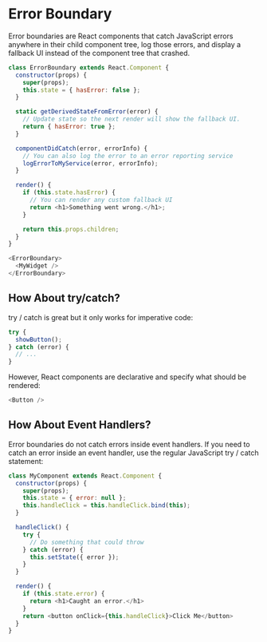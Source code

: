 # Error Boundary
Error boundaries are React components that catch JavaScript errors anywhere in their child component tree, log those errors, and display a fallback UI instead of the component tree that crashed.

```js
class ErrorBoundary extends React.Component {
  constructor(props) {
    super(props);
    this.state = { hasError: false };
  }

  static getDerivedStateFromError(error) {
    // Update state so the next render will show the fallback UI.
    return { hasError: true };
  }

  componentDidCatch(error, errorInfo) {
    // You can also log the error to an error reporting service
    logErrorToMyService(error, errorInfo);
  }

  render() {
    if (this.state.hasError) {
      // You can render any custom fallback UI
      return <h1>Something went wrong.</h1>;
    }

    return this.props.children; 
  }
}
```

```js
<ErrorBoundary>
  <MyWidget />
</ErrorBoundary>
```
## How About try/catch?
try / catch is great but it only works for imperative code:
```js
try {
  showButton();
} catch (error) {
  // ...
}
```
However, React components are declarative and specify what should be rendered:

```js
<Button />
```

## How About Event Handlers?
Error boundaries do not catch errors inside event handlers.
If you need to catch an error inside an event handler, use the regular JavaScript try / catch statement:
```js
class MyComponent extends React.Component {
  constructor(props) {
    super(props);
    this.state = { error: null };
    this.handleClick = this.handleClick.bind(this);
  }

  handleClick() {
    try {
      // Do something that could throw
    } catch (error) {
      this.setState({ error });
    }
  }

  render() {
    if (this.state.error) {
      return <h1>Caught an error.</h1>
    }
    return <button onClick={this.handleClick}>Click Me</button>
  }
}
```
